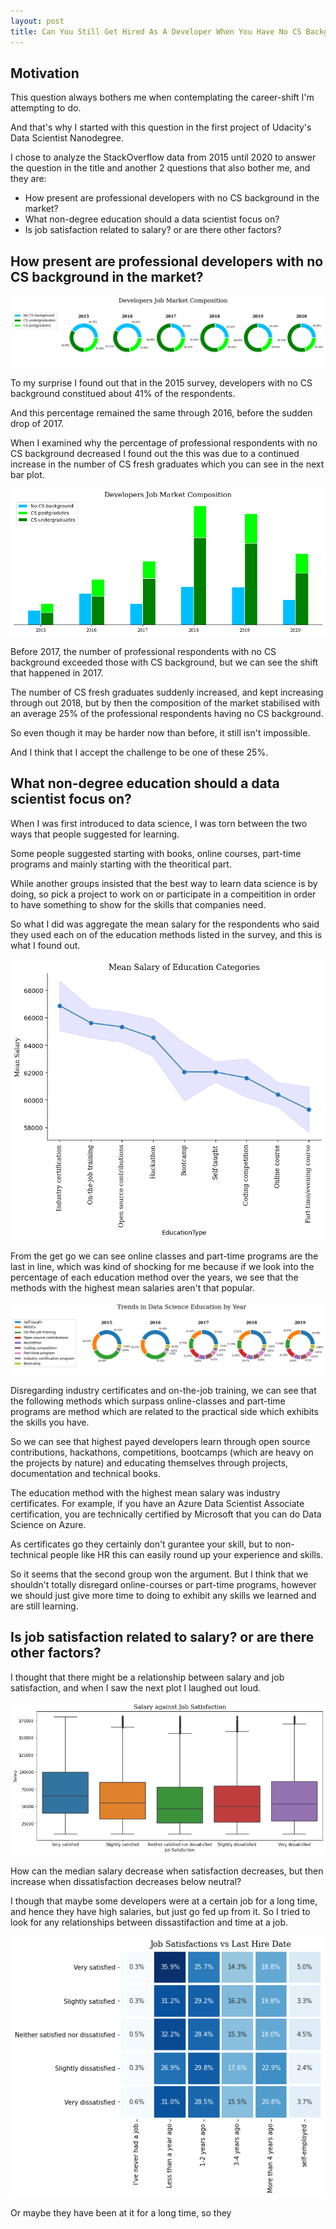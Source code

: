 ```yaml
---
layout: post
title: Can You Still Get Hired As A Developer When You Have No CS Background?
---
```


## Motivation

This question always bothers me when contemplating the career-shift I'm attempting to do.

And that's why I started with this question in the first project of Udacity's Data Scientist Nanodegree.

I chose to analyze the StackOverflow data from 2015 until 2020 to answer the question in the title and another 2 questions that also bother me, and they are:
* How present are professional developers with no CS background in the market?
* What non-degree education should a data scientist focus on?
* Is job satisfaction related to salary? or are there other factors?


## How present are professional developers with no CS background in the market?

![market composition](../images/stackoverflow/market_composition_donut.png)

To my surprise I found out that in the 2015 survey, developers with no CS background constitued about 41% of the respondents.

And this percentage remained the same through 2016, before the sudden drop of 2017.

When I examined why the percentage of professional respondents with no CS background decreased I found out the this was due to a continued increase in the number of CS fresh graduates which you can see in the next bar plot.

![market composition](../images/stackoverflow/market_composition_bar.png)

Before 2017, the number of professional respondents with no CS background exceeded those with CS background, but we can see the shift that happened in 2017.

The number of CS fresh graduates suddenly increased, and kept increasing through out 2018, but by then the composition of the market stabilised with an average 25% of the professional respondents having no CS background.

So even though it may be harder now than before, it still isn't impossible.

And I think that I accept the challenge to be one of these 25%.


## What non-degree education should a data scientist focus on?

When I was first introduced to data science, I was torn between the two ways that people suggested for learning.

Some people suggested starting with books, online courses, part-time programs and mainly starting with the theoritical part.

While another groups insisted that the best way to learn data science is by doing, so pick a project to work on or participate in a compeitition in order to have something to show for the skills that companies need.

So what I did was aggregate the mean salary for the respondents who said they used each on of the education methods listed in the survey, and this is what I found out.

![mean salary of education](../images/stackoverflow/ds_eduation_mean_salary.png)

From the get go we can see online classes and part-time programs are the last in line, which was kind of shocking for me because if we look into the percentage of each education method over the years, we see that the methods with the highest mean salaries aren't that popular. 

![mean salary of education](../images/stackoverflow/ds_education_donut.png)

Disregarding industry certificates and on-the-job training, we can see that the following methods which surpass online-classes and part-time programs are method which are related to the practical side which exhibits the skills you have.

So we can see that highest payed developers learn through open source contributions, hackathons, competitions, bootcamps (which are heavy on the projects by nature) and educating themselves through projects, documentation and technical books.

The education method with the highest mean salary was industry certificates. For example, if you have an Azure Data Scientist Associate certification, you are technically certified by Microsoft that you can do Data Science on Azure. 

As certificates go they certainly don't gurantee your skill, but to non-technical people like HR this can easily round up your experience and skills.

So it seems that the second group won the argument. But I think that we shouldn't totally disregard online-courses or part-time programs, however we should just give more time to doing to exhibit any skills we learned and are still learning.




## Is job satisfaction related to salary? or are there other factors?

I thought that there might be a relationship between salary and job satisfaction, and when I saw the next plot I laughed out loud.

![salary over satisfaction](../images/stackoverflow/salary_vs_js.png)

How can the median salary decrease when satisfaction decreases, but then increase when dissatisfaction decreases below neutral?

I though that maybe some developers were at a certain job for a long time, and hence they have high salaries, but just go fed up from it. So I tried to look for any relationships between dissastifaction and time at a job.

![salary over satisfaction](../images/stackoverflow/js_vs_hiredate.png)


Or maybe they have been at it for a long time, so they


